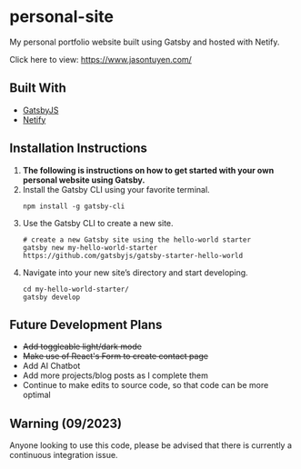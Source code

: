 # personal-site

My personal portfolio website built using Gatsby and hosted with Netify. 

Click here to view: https://www.jasontuyen.com/


## Built With

* [GatsbyJS](https://www.gatsbyjs.com/)
* [Netify](https://www.netlify.com/)


## Installation Instructions

1. **The following is instructions on how to get started with your own personal website using Gatsby.**
1. Install the Gatsby CLI using your favorite terminal.
	```shell
	npm install -g gatsby-cli
  	```
1. Use the Gatsby CLI to create a new site.
	```shell
	# create a new Gatsby site using the hello-world starter
	gatsby new my-hello-world-starter https://github.com/gatsbyjs/gatsby-starter-hello-world
	```
1. Navigate into your new site’s directory and start developing.
	```shell
	cd my-hello-world-starter/
	gatsby develop
	```


## Future Development Plans
* ~~Add toggleable light/dark mode~~
* ~~Make use of React's Form to create contact page~~
* Add AI Chatbot
* Add more projects/blog posts as I complete them
* Continue to make edits to source code, so that code can be more optimal

  
## Warning (09/2023)
Anyone looking to use this code, please be advised that there is currently a continuous integration issue. 
